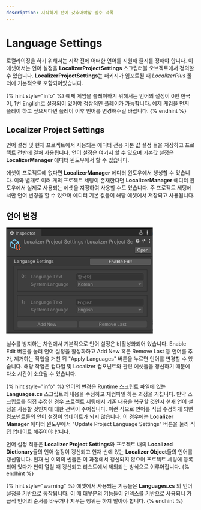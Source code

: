 ```yaml
---
description: 시작하기 전에 갖추어야할 필수 덕목
---
```


# Language Settings

로컬라이징을 하기 위해서는 시작 전에 어떠한 언어를 지원해 줄지를 정해야 합니다. 이 에셋어서는 언어 설정을 **LocalizerProjectSettings** 스크립터블 오브젝트에서 정의할 수 있습니다. **LocalizerProjectSettings**는 패키지가 임포트될 때 _LocalizerPlus_ 폴더에 기본적으로 포함되어있습니다.

{% hint style="info" %}
예제 게임을 플레이하기 위해서는 언어의 설정이 0번 한국어, 1번 English로 설정되어 있어야 정상적인 플레이가 가능합니다. 예제 게임을 먼저 플레이 하고 싶으시다면 플레이 이후 언어를 변경해주길 바랍니다.
{% endhint %}

## Localizer Project Settings

언어 설정 및 현재 프로젝트에서 사용되는 에디터 전용 기본 값 설정 들을 저장하고 프로젝트 전반에 걸쳐 사용됩니다. 언어 설정은 여기서 할 수 있으며 기본값 설정은 **LocalizerManager** 에디터 윈도우에서 할 수 있습니다.

에셋이 프로젝트에 없다면 **LocalizerManager** 에디터 윈도우에서 생성할 수 있습니다. 이와 별개로 여러 개의 프로젝트 세팅이 존재한다면 **LocalizerManager** 에디터 윈도우에서 실제로 사용되는 에셋을 지정하여 사용할 수도 있습니다. 주 프로젝트 세팅에서만 언어 변경을 할 수 있으며 에디터 기본 값들이 해당 에셋에서 저장되고 사용됩니다.

## 언어 변경

![](.gitbook/assets/language_settings_projectsettings.png)

실수를 방지하는 차원에서 기본적으로 언어 설정은 비활성화되어 있습니다. Enable Edit 버튼을 눌러 언어 설정을 활성화하고 Add New 혹은 Remove Last 등 언어를 추가, 제거하는 작업을 거친 뒤 "Apply Languages" 버튼을 누르면 언어를 변경할 수 있습니다. 해당 작업은 컴파일 및 Localizer 컴포넌트와 관련 에셋들을 갱신하기 때문에 다소 시간이 소요될 수 있습니다.

{% hint style="info" %}
언어의 변경은 Runtime 스크립트 파일에 있는 **Languages.cs** 스크립트의 내용을 수정하고 재컴파일 하는 과정을 거칩니다. 만약 스크립트를 직접 수정한 경우 프로젝트 세팅에서 기존 내용을 복구할 것인지 현재 언어 설정을 사용할 것인지에 대한 선택이 주어집니다. 이런 식으로 언어를 직접 수정하게 되면 컴포넌트들의 언어 설정이 업데이트가 되지 않습니다. 이 경우에는 **Localizer Manager** 에디터 윈도우에서 "Update Project Language Settings" 버튼을 눌러 직접 업데이트 해주어야 합니다.

언어 설정 적용은 **Localizer Project Settings**와 프로젝트 내의 **Localized Dictionary**들의 언어 설정이 갱신되고 현재 씬에 있는 **Localizer Object**들의 언어를 갱신합니다. 현재 씬 이외의 씬들은 이 과정에서 갱신되지 않으며 프로젝트 세팅에 등록되어 있다가 씬이 열릴 때 갱신되고 리스트에서 제외되는 방식으로 이루어집니다.
{% endhint %}

{% hint style="warning" %}
에셋에서 사용되는 기능들은 **Languages.cs** 의 언어 설정을 기반으로 동작됩니다. 이 때 대부분의 기능들이 인덱스를 기반으로 사용되니 가급적 언어의 순서를 바꾸거나 지우는 행위는 하지 말아야 합니다.
{% endhint %}

